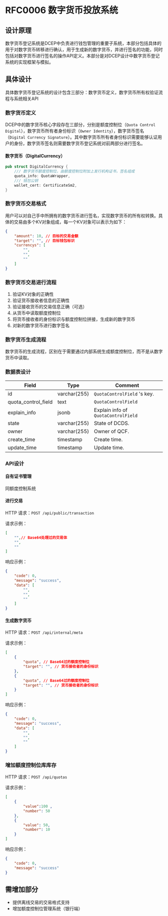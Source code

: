 # RFC0006 数字货币投放系统

## 设计原理

数字货币登记系统是DCEP中负责进行钱包管理的重要子系统，本部分包括具体的用于对数字货币转移进行确认，用于生成新的数字货币，并进行签名的功能，同时包括对数字货币进行签名的操作API定义。本部分是对DCEP设计中数字货币登记系统的实现框架与模拟。

## 具体设计

具体数字货币登记系统的设计包含三部分：数字货币定义，数字货币所有权验证流程与系统相关API

### 数字货币定义

DCEP中的数字货币核心字段存在三部分，分别是额度控制位（`Quota Control Digital`），数字货币所有者身份标识（`Owner Identity`），数字货币签名（`Digital Currency Signature`）。其中数字货币所有者身份标识需要能够认证用户的身份，数字货币签名则需要数字货币登记系统对前两部分进行签名。

#### 数字货币（DigitalCurrency）

```rust
pub struct DigitalCurrency {
    /// 数字货币额度控制位，由额度控制位附加上发行机构证书，签名组成
    quota_info: QuotaWrapper,
    /// 钱包公钥
    wallet_cert: CertificateSm2,
}
```

### 数字货币交易格式

用户可以对自己手中所拥有的数字货币进行签名，实现数字货币的所有权转换。具体的交易由多个KV对象组成，每一个KV对象可以表示为如下：

```json
{
    "amount": 10, // 目标的交易金额
    "target": "", // 目标钱包标识
    "currencys": [
        "",
        "",
        ""
    ] 
}
```

### 数字货币交易进行流程

1. 验证KV对象的正确性
2. 验证货币接收者信息的正确性
3. 验证接收货币的交易信息正确（可选）
4. 从货币中读取额度控制位
5. 将货币接收者的身份标识与额度控制位拼接，生成新的数字货币
6. 对新的数字货币进行数字签名

### 数字货币生成流程

数字货币的生成流程，区别在于需要通过内部系统生成额度控制位，而不是从数字货币中读取。

### 数据表设计

| Field               | Type         | Comment                             |
| ------------------- | ------------ | ----------------------------------- |
| id                  | varchar(255) | `QuotaControlField` 's key.         |
| quota_control_field | text         | `QuotaControlField`                 |
| explain_info        | jsonb        | Explain info of `QuotaControlField` |
| state               | varchar(255) | State of DCDS.                      |
| owner               | varchar(255) | Owner of QCF.                      |
| create_time         | timestamp    | Create time.                        |
| update_time         | timestamp    | Update time.                        |

### API设计

#### 自有证书管理

同额度控制系统

#### 进行交易

HTTP 请求：`POST /api/public/transaction`

请求示例：

```json
[
    "",// Base64处理过的交易体
    "",
    ""
]
```

响应示例：

```json
{
    "code": 0,
    "message": "success",
    "data": [
        "",
        "",
        ""
    ]
}
```


#### 生成数字货币

HTTP 请求：`POST /api/internal/meta`

请求示例：

```json
[
    {
        "quota", // Base64过的额度控制位
        "target": "", // 货币接收者的身份标识
	},
    {
        "quota", // Base64过的额度控制位
        "target": "", // 货币接收者的身份标识
    }
]
```

响应示例：

```json
{
    "code": 0,
    "message": "success",
    "data": [
        "",
        "",
        ""
    ]
}
```

### 增加额度控制位库库存

HTTP 请求：`POST /api/quotas`

请求示例：

```json
[
    {
        "value":100 ,
        "number": 50
	},
    {
        "value": 50,
        "number": 10
    }
]
```

响应示例：

```json
{
    "code": 0,
    "message": "success"
}
```


## 需增加部分

- 提供离线交易的交易格式支持
- 增加额度控制位管理系统（银行端）
